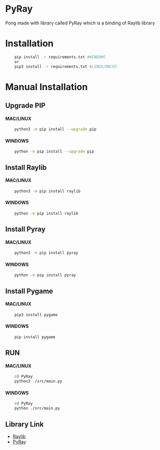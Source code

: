 
# PyRay
Pong made with library called PyRay which is a binding of Raylib library

# Installation
```bash
    pip install -r requirements.txt #WINDOWS
    or
    pip3 install -r requirements.txt #LINUX/MACOS
```

# Manual Installation
## Upgrade PIP
#### MAC/LINUX
```bash
    python3 -m pip install --upgrade pip
``` 

#### WINDOWS
```bash
    python -m pip install --upgrade pip
```
## Install Raylib
#### MAC/LINUX
```bash
    python3 -m pip install raylib
```

#### WINDOWS
```bash
    python -m pip install raylib
```


## Install Pyray
#### MAC/LINUX
```bash
    python3 -m pip install pyray
```

#### WINDOWS
```bash
    python -m pip install pyray
```
## Install Pygame
#### MAC/LINUX
```bash
    pip3 install pygame
```
#### WINDOWS
```bash
    pip install pygame
```

## RUN
#### MAC/LINUX
```bash
    cd PyRay
    python3 ./src/main.py
```

#### WINDOWS
```bash
    cd PyRay
    python ./src/main.py
```

## Library Link
 - [Raylib](https://raylib.com)
 - [PyRay](https://electronstudio.github.io/raylib-python-cffi/)
